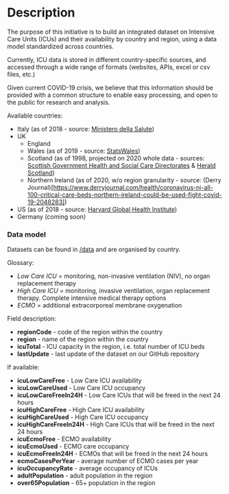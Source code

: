 # Description

The purpose of this initiative is to build an integrated dataset on Intensive Care Units (ICUs) and their availability by country and region, using a data model standardized across countries.

Currently, ICU data is stored in different country-specific sources, and accessed through a wide range of formats (websites, APIs, excel or csv files, etc.)

Given current COVID-19 crisis, we believe that this information should be provided with a common structure to enable easy processing, and open to the public for research and analysis.

Available countries:
- Italy (as of 2018 - source: [Ministero della Salute](http://www.dati.salute.gov.it/dati/dettaglioDataset.jsp?menu=dati&idPag=96))
- UK
  - England
  - Wales (as of 2019 - source: [StatsWales](https://statswales.gov.wales/Catalogue/Health-and-Social-Care/NHS-Hospital-Activity/NHS-Beds/nhsbeds-by-organisation-site))
  - Scotland (as of 1998, projected on 2020 whole data - sources: [Scottish Government Health and Social Care Directorates](https://www.sehd.scot.nhs.uk/publications/report.PDF) & [Herald Scotland](https://www.heraldscotland.com/news/18295827.coronavirus-scotland-needs-double-intensive-care-beds-says-freeman/))
  - Northern Ireland (as of 2020, w/o region granularity - source: (Derry Journal)[https://www.derryjournal.com/health/coronavirus-ni-all-100-critical-care-beds-northern-ireland-could-be-used-fight-covid-19-2048283])
- US (as of 2018 - source: [Harvard Global Health Institute](https://globalepidemics.org/our-data/hospital-capacity/))
- Germany (coming soon)

### Data model

Datasets can be found in [/data](https://github.com/saccodd/intensive-care-unit-availability/tree/master/data) and are organised by country.

Glossary:
- *Low Care ICU* = monitoring, non-invasive ventilation (NIV), no organ replacement therapy
- *High Care ICU* = monitoring, invasive ventilation, organ replacement therapy. Complete intensive medical therapy options
- *ECMO* = additional extracorporeal membrane oxygenation

Field description:
* **regionCode** - code of the region within the country
* **region** - name of the region within the country
* **icuTotal** - ICU capacity in the region, i.e. total number of ICU beds
* **lastUpdate** - last update of the dataset on our GitHub repository

If available:
* **icuLowCareFree** - Low Care ICU availability
* **icuLowCareUsed** - Low Care ICU occupancy
* **icuLowCareFreeIn24H** - Low Care ICUs that will be freed in the next 24 hours
* **icuHighCareFree** - High Care ICU availability
* **icuHighCareUsed** - High Care ICU occupancy
* **icuHighCareFreeIn24H** - High Care ICUs that will be freed in the next 24 hours
* **icuEcmoFree** - ECMO availability
* **icuEcmoUsed** - ECMO care occupancy
* **icuEcmoFreeIn24H** - ECMOs that will be freed in the next 24 hours
* **ecmoCasesPerYear** - average number of ECMO cases per year
* **icuOccupancyRate** - average occupancy of ICUs
* **adultPopulation** - adult population in the region
* **over65Population** - 65+ population in the region
